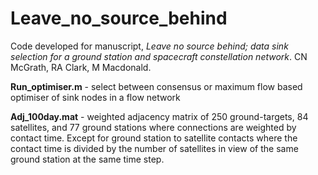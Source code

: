# Leave_no_source_behind
Code developed for manuscript, *Leave no source behind; data sink selection for a ground station and spacecraft constellation network*. CN McGrath, RA Clark, M Macdonald.

**Run_optimiser.m** - select between consensus or maximum flow based optimiser of sink nodes in a flow network

**Adj_100day.mat** - weighted adjacency matrix of 250 ground-targets, 84 satellites, and 77 ground stations where connections are weighted by contact time. Except for ground station to satellite contacts where the contact time is divided by the number of satellites in view of the same ground station at the same time step.
